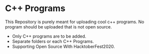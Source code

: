 # C++ Programs

This Repository is purely meant for uploading cool c++ programs. No program should be uploaded that is not open source.

- Only C++ programs are to be added.
- Separate folders or each C++ Programs.
- Supporting Open Source With HacktoberFest2020.
